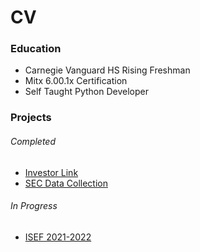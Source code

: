 # CV

### Education
- Carnegie Vanguard HS Rising Freshman
- Mitx 6.00.1x Certification
- Self Taught Python Developer

### Projects
###### Completed
- [Investor Link](Investor%20Link.md)
- [SEC Data Collection](SEC%20Data%20Collection.md)

###### In Progress
- [ISEF 2021-2022](ISEF%202021-2022.md)